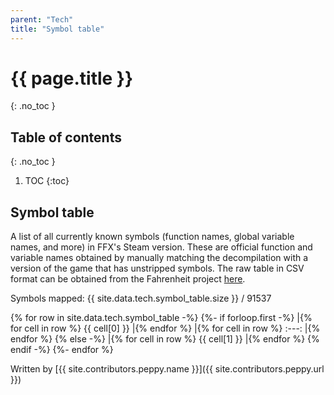 ```yaml
---
parent: "Tech"
title: "Symbol table"
---
```

# {{ page.title }}
{: .no_toc }

## Table of contents
{: .no_toc }

1. TOC
{:toc}

## Symbol table
A list of all currently known symbols (function names, global variable names, and more) in FFX's Steam version. These are official function and variable names obtained by manually matching the decompilation with a version of the game that has unstripped symbols. The raw table in CSV format can be obtained from the Fahrenheit project [here](https://github.com/fkelava/fahrenheit/blob/master/Fahrenheit.Common/Data/WorldMap/FhXSymbolTable.csv).

Symbols mapped: {{ site.data.tech.symbol_table.size }} / 91537

{% for row in site.data.tech.symbol_table -%}
{%- if forloop.first -%}
|{% for cell in row %} {{ cell[0] }} |{% endfor %}
|{% for cell in row %} :---: |{% endfor %}
{% else -%}
|{% for cell in row %} {{ cell[1] }} |{% endfor %}
{% endif -%}
{%- endfor %}

Written by [{{ site.contributors.peppy.name }}]({{ site.contributors.peppy.url }})
